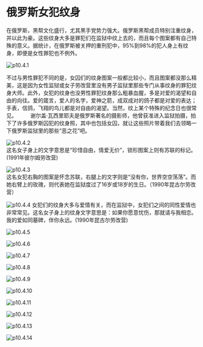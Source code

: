 # 俄罗斯女犯纹身

​在俄罗斯，黑帮文化盛行，尤其黑手党势力强大。俄罗斯黑帮成员特别注重纹身，并以此为豪。这些纹身大多是罪犯们在监狱中纹上去的，而且每个图案都有自己特殊的意义。据统计，在俄罗斯被关押的重刑犯中，95%到98%的犯人身上有纹身，即便是女性罪犯也不例外。

![p10.4.1](/images/10.4.1.jpg)

不过与男性罪犯不同的是，女囚们的纹身图案一般都比较小，而且图案都没那么精美，这是因为女性监狱或女子劳改营里没有男子监狱里那些专门从事纹身的罪犯纹身大师。此外，女犯的纹身也没男性罪犯纹身那么粗暴血腥，多是对爱的渴望和自由的向往。爱的箴言，爱人的名字，爱神之箭，成双成对的鸽子都是对爱的表达；手表，信鸽，飞翔的鸟儿都是对自由的渴望。当然，纹上某个特殊的纪念日也很常见。
　　
谢尔盖·瓦西里耶夫是俄罗斯著名的摄影师，他曾获准进入监狱拍摄，拍下了许多俄罗斯囚犯的纹身照，其中也包括女囚，就让这些照片带着我们去领略一下俄罗斯监狱里的那些“恶之花”吧。

![p10.4.2](/images/10.4.2.jpg)  
这名女子身上的文字意思是“珍惜自由，情爱无价”，锁形图案上则有苏联的标记。(1991年彼尔姆劳改营)

![p10.4.3](/images/10.4.3.jpg)  
这名女犯右胸的图案是怀念苏联，右腿上的文字则是“没有你，世界空空荡荡”。而她右臂上的玫瑰，则代表她在监狱度过了16岁或18岁的生日。（1990年昆古尔劳改营）

![p10.4.4](/images/10.4.4.jpg)
女犯们的纹身大多与爱情有关，而在监狱中，女犯们之间的同性爱情也非常常见。这名女子身上的纹身文字意思是：如果你愿意忧伤，那就请与我相恋。我的爱如同墓碑，伴你永远。(1990年昆古尔劳改营)

![p10.4.5](/images/10.4.5.jpg)

![p10.4.6](/images/10.4.6.jpg)

![p10.4.7](/images/10.4.7.jpg)

![p10.4.8](/images/10.4.8.jpg)

![p10.4.9](/images/10.4.9.jpg)

![p10.4.10](/images/10.4.10.jpg)

![p10.4.11](/images/10.4.11.jpg)

![p10.4.12](/images/10.4.12.jpg)

![p10.4.13](/images/10.4.13.jpg)

![p10.4.14](/images/10.4.14.jpg)
